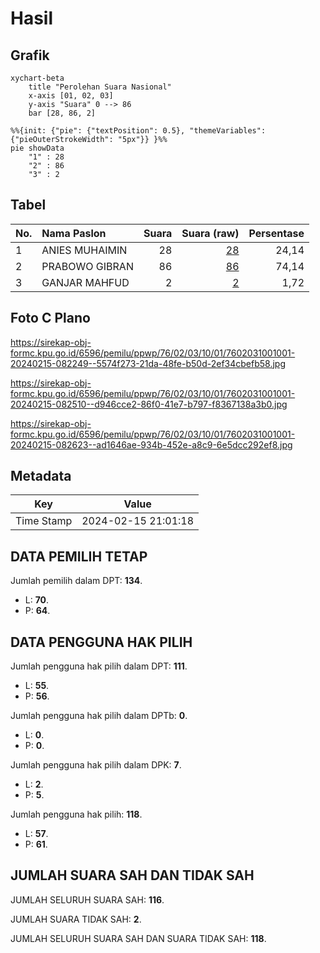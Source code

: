 # Hasil

## Grafik

```mermaid
xychart-beta
    title "Perolehan Suara Nasional"
    x-axis [01, 02, 03]
    y-axis "Suara" 0 --> 86
    bar [28, 86, 2]
```

```mermaid
%%{init: {"pie": {"textPosition": 0.5}, "themeVariables": {"pieOuterStrokeWidth": "5px"}} }%%
pie showData
    "1" : 28
    "2" : 86
    "3" : 2
```

## Tabel

| No. | Nama Paslon    | Suara | Suara (raw) | Persentase |
|:--- |:-------------- | -----:| -----------:| ----------:|
| 1   | ANIES MUHAIMIN | 28    | [28][p-1]   | 24,14      |
| 2   | PRABOWO GIBRAN | 86    | [86][p-2]   | 74,14      |
| 3   | GANJAR MAHFUD  | 2     | [2][p-3]    | 1,72       |


[p-1]: https://github.com/gigit-pemilu/pemilu-2024/blob/main/pilpres/hitung-suara/sub/76-sulawesi-barat/sub/02-mamuju/sub/03-kalukku/sub/1001-sinyonyoi/sub/001-tps/sub/paslon-1.txt
[p-2]: https://github.com/gigit-pemilu/pemilu-2024/blob/main/pilpres/hitung-suara/sub/76-sulawesi-barat/sub/02-mamuju/sub/03-kalukku/sub/1001-sinyonyoi/sub/001-tps/sub/paslon-2.txt
[p-3]: https://github.com/gigit-pemilu/pemilu-2024/blob/main/pilpres/hitung-suara/sub/76-sulawesi-barat/sub/02-mamuju/sub/03-kalukku/sub/1001-sinyonyoi/sub/001-tps/sub/paslon-3.txt

## Foto C Plano

https://sirekap-obj-formc.kpu.go.id/6596/pemilu/ppwp/76/02/03/10/01/7602031001001-20240215-082249--5574f273-21da-48fe-b50d-2ef34cbefb58.jpg

https://sirekap-obj-formc.kpu.go.id/6596/pemilu/ppwp/76/02/03/10/01/7602031001001-20240215-082510--d946cce2-86f0-41e7-b797-f8367138a3b0.jpg

https://sirekap-obj-formc.kpu.go.id/6596/pemilu/ppwp/76/02/03/10/01/7602031001001-20240215-082623--ad1646ae-934b-452e-a8c9-6e5dcc292ef8.jpg


## Metadata

| Key        | Value               |
| ---------- | ------------------- |
| Time Stamp | 2024-02-15 21:01:18 |


## DATA PEMILIH TETAP

Jumlah pemilih dalam DPT: **134**.
 * L: **70**.
 * P: **64**.

## DATA PENGGUNA HAK PILIH

Jumlah pengguna hak pilih dalam DPT: **111**.
 * L: **55**.
 * P: **56**.

Jumlah pengguna hak pilih dalam DPTb: **0**.
 * L: **0**.
 * P: **0**.

Jumlah pengguna hak pilih dalam DPK: **7**.
 * L: **2**.
 * P: **5**.

Jumlah pengguna hak pilih: **118**.
 * L: **57**.
 * P: **61**.

## JUMLAH SUARA SAH DAN TIDAK SAH

JUMLAH SELURUH SUARA SAH: **116**.

JUMLAH SUARA TIDAK SAH: **2**.

JUMLAH SELURUH SUARA SAH DAN SUARA TIDAK SAH: **118**.


